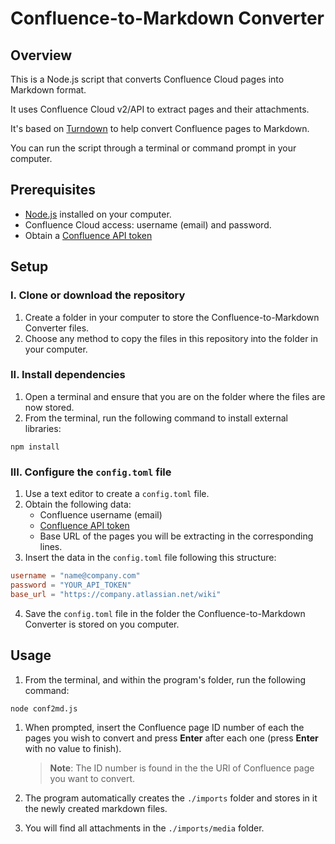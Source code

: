 # Confluence-to-Markdown Converter

## Overview
This is a Node.js script that converts Confluence Cloud pages into Markdown format.

It uses Confluence Cloud v2/API to extract pages and their attachments.

It's based on [Turndown](https://github.com/mixmark-io/turndown) to help convert Confluence pages to Markdown.

You can run the script through a terminal or command prompt in your computer.

## Prerequisites

- [Node.js](https://nodejs.org/) installed on your computer.
- Confluence Cloud access: username (email) and password.
- Obtain a [Confluence API token](https://support.atlassian.com/atlassian-account/docs/manage-api-tokens-for-your-atlassian-account/)

## Setup

### I. Clone or download the repository

1. Create a folder in your computer to store the Confluence-to-Markdown Converter files.
2. Choose any method to copy the files in this repository into the folder in your computer.

### II. Install dependencies

1. Open a terminal and ensure that you are on the folder where the files are now stored.
2. From the terminal, run the following command to install external libraries:

```shell
npm install
```

### III. Configure the `config.toml` file

1. Use a text editor to create a `config.toml` file.
2. Obtain the following data:
   - Confluence username (email)
   - [Confluence API token](https://support.atlassian.com/atlassian-account/docs/manage-api-tokens-for-your-atlassian-account/)
   - Base URL of the pages you will be extracting in the corresponding lines.
3. Insert the data in the `config.toml` file following this structure:
```toml
username = "name@company.com"
password = "YOUR_API_TOKEN"
base_url = "https://company.atlassian.net/wiki"
```
4. Save the `config.toml` file in the folder the Confluence-to-Markdown Converter is stored on you computer.

## Usage

1. From the terminal, and within the program's folder, run the following command:

```shell
node conf2md.js
```

1. When prompted, insert the Confluence page ID number of each the pages you wish to convert and press **Enter** after each one (press **Enter** with no value to finish).

    > **Note**: The ID number is found in the the URl of Confluence page you want to convert.

2. The program automatically creates the `./imports` folder and stores in it the newly created markdown files. 
   
3. You will find all attachments in the `./imports/media` folder.


